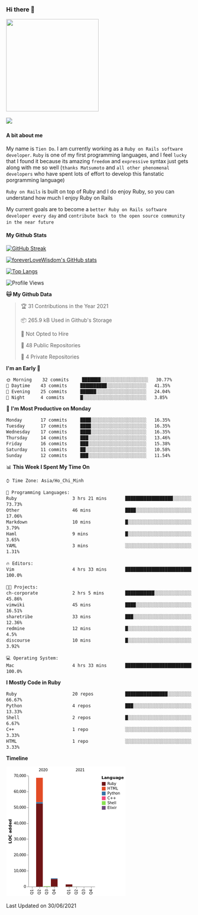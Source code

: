 ### Hi there 👋

<!--
**foreverLoveWisdom/foreverLoveWisdom** is a ✨ _special_ ✨ repository because its `README.md` (this file) appears on your GitHub profile.

Here are some ideas to get you started:

- 🔭 I’m currently working on ...
- 🌱 I’m currently learning ...
- 👯 I’m looking to collaborate on ...
- 🤔 I’m looking for help with ...
- 💬 Ask me about ...
- 📫 How to reach me: ...
- 😄 Pronouns: ...
- ⚡ Fun fact: ...
-->

<img src="https://codecondo.com/wp-content/uploads/2017/09/railslogo.png" width="250" height="250">

![](https://komarev.com/ghpvc/?username=foreverLoveWisdom)

#### A bit about me
My name is `Tien Do`. I am currently working as a `Ruby on Rails software developer`. `Ruby` is one of my first programming languages, and I feel `lucky` that I found it because its amazing `freedom` and `expressive` syntax just gets along with me so well (`thanks Matsumoto` and `all other phenomenal developers` who have spent lots of effort to develop this fanstatic porgramming language)

`Ruby on Rails` is built on top of Ruby and I do enjoy Ruby, so you can understand how much I enjoy Ruby on Rails

My current goals are to become a `better Ruby on Rails software developer every day` and `contribute back to the open source community in the near future`

#### My Github Stats

[![GitHub Streak](https://github-readme-streak-stats.herokuapp.com/?user=foreverLoveWisdom&theme=dracula)](https://git.io/streak-stats)
&nbsp;
&nbsp;

[![foreverLoveWisdom's GitHub stats](https://github-readme-stats.vercel.app/api?username=foreverLoveWisdom&show_icons=true&theme=react&count_private=true)](https://github.com/anuraghazra/github-readme-stats)

[![Top Langs](https://github-readme-stats.vercel.app/api/top-langs/?username=foreverLoveWisdom&show_icons=true&theme=vue-dark)](https://github.com/anuraghazra/github-readme-stats)

<!--START_SECTION:waka-->
![Profile Views](http://img.shields.io/badge/Profile%20Views-16-blue)

**🐱 My Github Data** 

> 🏆 31 Contributions in the Year 2021
 > 
> 📦 265.9 kB Used in Github's Storage 
 > 
> 🚫 Not Opted to Hire
 > 
> 📜 48 Public Repositories 
 > 
> 🔑 4 Private Repositories  
 > 
**I'm an Early 🐤** 

```text
🌞 Morning    32 commits     ███████░░░░░░░░░░░░░░░░░░   30.77% 
🌆 Daytime    43 commits     ██████████░░░░░░░░░░░░░░░   41.35% 
🌃 Evening    25 commits     ██████░░░░░░░░░░░░░░░░░░░   24.04% 
🌙 Night      4 commits      █░░░░░░░░░░░░░░░░░░░░░░░░   3.85%

```
📅 **I'm Most Productive on Monday** 

```text
Monday       17 commits     ████░░░░░░░░░░░░░░░░░░░░░   16.35% 
Tuesday      17 commits     ████░░░░░░░░░░░░░░░░░░░░░   16.35% 
Wednesday    17 commits     ████░░░░░░░░░░░░░░░░░░░░░   16.35% 
Thursday     14 commits     ███░░░░░░░░░░░░░░░░░░░░░░   13.46% 
Friday       16 commits     ███░░░░░░░░░░░░░░░░░░░░░░   15.38% 
Saturday     11 commits     ██░░░░░░░░░░░░░░░░░░░░░░░   10.58% 
Sunday       12 commits     ███░░░░░░░░░░░░░░░░░░░░░░   11.54%

```


📊 **This Week I Spent My Time On** 

```text
⌚︎ Time Zone: Asia/Ho_Chi_Minh

💬 Programming Languages: 
Ruby                     3 hrs 21 mins       ██████████████████░░░░░░░   73.73% 
Other                    46 mins             ████░░░░░░░░░░░░░░░░░░░░░   17.06% 
Markdown                 10 mins             █░░░░░░░░░░░░░░░░░░░░░░░░   3.79% 
Haml                     9 mins              █░░░░░░░░░░░░░░░░░░░░░░░░   3.65% 
YAML                     3 mins              ░░░░░░░░░░░░░░░░░░░░░░░░░   1.31%

🔥 Editors: 
Vim                      4 hrs 33 mins       █████████████████████████   100.0%

🐱‍💻 Projects: 
ch-corporate             2 hrs 5 mins        ███████████░░░░░░░░░░░░░░   45.86% 
vimwiki                  45 mins             ████░░░░░░░░░░░░░░░░░░░░░   16.51% 
sharetribe               33 mins             ███░░░░░░░░░░░░░░░░░░░░░░   12.36% 
redmine                  12 mins             █░░░░░░░░░░░░░░░░░░░░░░░░   4.5% 
discourse                10 mins             █░░░░░░░░░░░░░░░░░░░░░░░░   3.92%

💻 Operating System: 
Mac                      4 hrs 33 mins       █████████████████████████   100.0%

```

**I Mostly Code in Ruby** 

```text
Ruby                     20 repos            ████████████████░░░░░░░░░   66.67% 
Python                   4 repos             ███░░░░░░░░░░░░░░░░░░░░░░   13.33% 
Shell                    2 repos             █░░░░░░░░░░░░░░░░░░░░░░░░   6.67% 
C++                      1 repo              ░░░░░░░░░░░░░░░░░░░░░░░░░   3.33% 
HTML                     1 repo              ░░░░░░░░░░░░░░░░░░░░░░░░░   3.33%

```


**Timeline**

![Chart not found](https://raw.githubusercontent.com/foreverLoveWisdom/foreverLoveWisdom/main/charts/bar_graph.png) 


 Last Updated on 30/06/2021
<!--END_SECTION:waka-->

